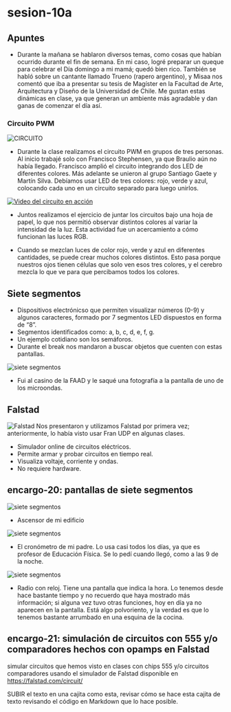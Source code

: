 # sesion-10a

## Apuntes

- Durante la mañana se hablaron diversos temas, como cosas que habían ocurrido durante el fin de semana. En mi caso, logré preparar un queque para celebrar el Día domingo a mi mamá; quedó bien rico. También se habló sobre un cantante llamado Trueno (rapero argentino), y Misaa nos comentó que iba a presentar su tesis de Magíster en la Facultad de Arte, Arquitectura y Diseño de la Universidad de Chile. Me gustan estas dinámicas en clase, ya que generan un ambiente más agradable y dan ganas de comenzar el día así.

### Circuito PWM

![CIRCUITO](./archivos/pwm.png)

- Durante la clase realizamos el circuito PWM en grupos de tres personas. Al inicio trabajé solo con Francisco Stephensen, ya que Braulio aún no había llegado. Francisco amplió el circuito integrando dos LED de diferentes colores. Más adelante se unieron al grupo Santiago Gaete y Martín Silva. Debíamos usar LED de tres colores: rojo, verde y azul, colocando cada uno en un circuito separado para luego unirlos.

[![Video del circuito en acción](https://img.youtube.com/vi/8P1cwcV48vQ/0.jpg)](https://www.youtube.com/shorts/8P1cwcV48vQ)

- Juntos realizamos el ejercicio de juntar los circuitos bajo una hoja de papel, lo que nos permitió observar distintos colores al variar la intensidad de la luz. Esta actividad fue un acercamiento a cómo funcionan las luces RGB.

- Cuando se mezclan luces de color rojo, verde y azul en diferentes cantidades, se puede crear muchos colores distintos. Esto pasa porque nuestros ojos tienen células que solo ven esos tres colores, y el cerebro mezcla lo que ve para que percibamos todos los colores.

## Siete segmentos
- Dispositivos electrónicso que permiten visualizar números (0-9) y algunos caracteres, formado por 7 segmentos LED dispuestos en forma de “8”.
- Segmentos identificados como: a, b, c, d, e, f, g.
- Un ejemplo cotidiano son los semáforos.
- Durante el break nos mandaron a buscar objetos que cuenten con estas pantallas.
  
![siete segmentos](./archivos/MICROONDAS.png)
- Fui al casino de la FAAD y le saqué una fotografía a la pantalla de uno de los microondas.

## Falstad
![Falstad](./archivos/Falstad.png)
Nos presentaron y utilizamos Falstad por primera vez; anteriormente, lo había visto usar Fran UDP en algunas clases.
- Simulador online de circuitos eléctricos.
- Permite armar y probar circuitos en tiempo real.
- Visualiza voltaje, corriente y ondas.
- No requiere hardware.
  


## encargo-20: pantallas de siete segmentos

![siete segmentos](./archivos/ascensor.png)

- Ascensor de mi edificio
  
![siete segmentos](./archivos/cronometro.jpeg)
- El cronómetro de mi padre. Lo usa casi todos los días, ya que es profesor de Educación Física. Se lo pedí cuando llegó, como a las 9 de la noche.
  
![siete segmentos](./archivos/RADIO.png)
- Radio con reloj. Tiene una pantalla que indica la hora. Lo tenemos desde hace bastante tiempo y no recuerdo que haya mostrado más información; si alguna vez tuvo otras funciones, hoy en día ya no aparecen en la pantalla. Está algo polvoriento, y la verdad es que lo tenemos bastante arrumbado en una esquina de la cocina.

## encargo-21: simulación de circuitos con 555 y/o comparadores hechos con opamps en Falstad
simular circuitos que hemos visto en clases con chips 555 y/o circuitos comparadores usando el simulador de Falstad disponible en https://falstad.com/circuit/

SUBIR el texto en una cajita como esta, revisar cómo se hace esta cajita de texto revisando el código en Markdown que lo hace posible.
